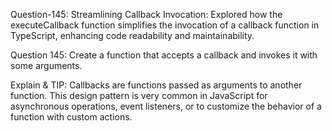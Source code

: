 Question-145: Streamlining Callback Invocation:
Explored how the executeCallback function simplifies the invocation of a callback function in TypeScript, enhancing code readability and maintainability.

Question 145: Create a function that accepts a callback and invokes it with some arguments.

Explain & TIP: Callbacks are functions passed as arguments to another function. This design pattern is very common in JavaScript for asynchronous operations, event listeners, or to customize the behavior of a function with custom actions.
